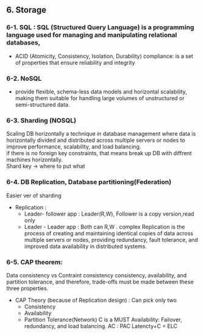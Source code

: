 
## 6. Storage
### 6-1. SQL :  SQL (Structured Query Language) is a programming language used for managing and manipulating relational databases, 
  + ACID (Atomicity, Consistency, Isolation, Durability) compliance: is a set of properties that ensure reliability and integrity
### 6-2. NoSQL 
  + provide flexible, schema-less data models and horizontal scalability, making them suitable for handling large volumes of unstructured or semi-structured data.

### 6-3. Sharding (NOSQL) 
Scaling DB horizontally
a technique in database management where data is horizontally divided and distributed across multiple servers or nodes to improve performance, scalability, and load balancing.  
if there is no foreign key constraints, that means break up DB with diffrent machines horizontally.  
Shard key -> where to put what  

### 6-4. DB Replication, Database partitioning(Federation)
Easier ver of sharding
- Replication : 
  + Leader- follower app : Leader(R,W), Follower is a copy version,read only
  + Leader - Leader app : Both can R,W . complex
Replication is the process of creating and maintaining identical copies of data across multiple servers or nodes, providing redundancy, fault tolerance, and improved data availability in distributed systems.

### 6-5. CAP theorem:
Data consistency vs Contraint consistency
consistency, availability, and partition tolerance, and therefore, trade-offs must be made between these three properties.
- CAP Theory (because of Replication design) : Can pick only two
  + Consistency
  + Availability
  + Partition Tolerance(Network)
  C is a MUST
  Availability: Failover, redundancy, and load balancing.
  AC : PAC
  Latencty+C = ELC